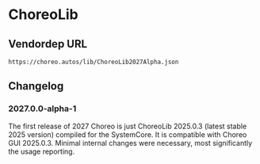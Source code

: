 # ChoreoLib


## Vendordep URL
`https://choreo.autos/lib/ChoreoLib2027Alpha.json`

## Changelog
### 2027.0.0-alpha-1
The first release of 2027 Choreo is just ChoreoLib 2025.0.3 (latest stable 2025 version) compiled for the SystemCore. It is compatible with Choreo GUI 2025.0.3. Minimal internal changes were necessary, most significantly the usage reporting.